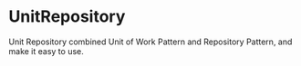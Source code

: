 # UnitRepository
Unit Repository combined Unit of Work Pattern and Repository Pattern, and make it easy to use.
